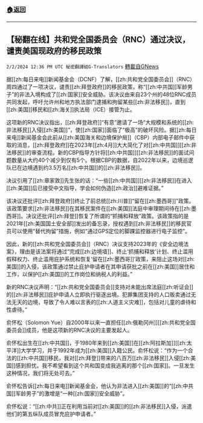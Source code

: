 ###  [:house:返回](README.md)
---


## 【秘翻在线】共和党全国委员会（RNC）通过决议，谴责美国现政府的移民政策
`2/2/2024 12:36 PM UTC 秘密翻譯組G-Translators` [轉載自GNews](https://gnews.org/articles/2276643)

据[[zh:每日来电]]新闻基金会（DCNF）了解，[[zh:共和党全国委员会]]（RNC）周四通过了一项决议，谴责[[zh:拜登政府]]的移民政策，称“[[zh:中共国]]军龄男子”的非法入境构成了[[zh:国家]]安全威胁。该决议由来自23个州的48位RNC成员共同发起，呼吁允许州和地方执法部门逮捕和拘留某些[[zh:非法移民]]，直到[[zh:美国]]移民和[[zh:海关]]执法局（ICE）接管为止。

这项新的RNC决议指出，[[zh:拜登政府]]“有意”邀请了一场“大规模和系统的[[zh:非法移民]]入侵[[zh:美国]]”，使[[zh:国家]]面临了“极高”的破坏风险。据[[zh:每日来电]]新闻基金会此前从[[zh:美国海关和边境保护局]]（CBP）内部电子邮件中获取的消息，[[zh:拜登政府]]在2023年[[zh:4月]]大大简化了对[[zh:中共国]][[zh:非法移民]]的审查流程。新的CBP指导方针将[[zh:中共国]][[zh:非法移民]]的面试问题数量从大约40个减少到仅有5个。根据CBP的数据，自2022年以来，边境巡逻队已在边境遇到约3.5万名[[zh:中共国]]的[[zh:非法移民]]。

决议引用了[[zh:章家敦]]先生张的话：“一些[[zh:中共国]][[zh:非法移民]]在进入[[zh:美国]]后已接受中文指导，学会如何伪造[[zh:政治]]避难证据。”

该决议还批评[[zh:拜登政府]]终止了前总统[[zh:川普]]“留在[[zh:墨西哥]]”政策。该政策要求[[zh:非法移民]]在其移民案件在[[zh:美国]]法庭中审理期间待在[[zh:墨西哥]]。决议还批评[[zh:拜登]]恢复了所谓的“抓捕和释放”政策。该政策指的是2021年[[zh:美国国土安全部]]发出的备忘录，授权遇到[[zh:非法移民]]的移民官员可以使用“替代拘留”措施，例如“通过GPS定位的脚踝监控器进行电子监控”。

因此，新的[[zh:共和党全国委员会]]（RNC）决议支持2023年的《安全边境法案》，理由是该法案将通过“完成[[zh:边境墙]]、终止‘抓捕和释放’计划、终止滥用假释权力、终止滥用庇护系统和恢复‘留在[[zh:墨西哥]]’政策，来阻止这场对[[zh:美国]]的入侵，该政策通过禁止庇护申请者在其申请获批之前在[[zh:美国]]居住和工作，以保护[[zh:美国]]的工作岗位和纳税人的利益。”

新的RNC决议声明：“[[zh:共和党全国委员会]]支持对未能出席法庭[[zh:听证会]]的[[zh:非法移民]]庇护申请人立即执行驱逐出境。犯罪集团支持的人口贩卖通过无法无天的边境，导致了令人难以言表的[[zh:人道主义灾难]]，包括对儿童的虐待和性虐待。”

俞怀松（Solomon Yue）自2000年以来一直担任[[zh:俄勒冈州]][[zh:共和党全国委员会]]成员，他是这项新的RNC决议的主要发起人。

俞怀松出生在[[zh:中共国]]，于1980年来到[[zh:美国]]在[[zh:阿拉斯加]][[zh:太平洋]]大学学习，并于1992年成为[[zh:美国]]入籍公民。俞怀松说：“作为一个合法的[[zh:中共国]]移民，我对[[zh:拜登]]带来的八百万[[zh:非法移民]]入侵[[zh:美国]]感到担忧。我不希望看到这个共和国变成我逃离的那个[[zh:国家]]。一旦发生这种情况，我们将无处可去。”

俞怀松告诉[[zh:每日来电]]新闻基金会，他认为非法进入[[zh:美国]]的“[[zh:中共国]]军龄男子”的激增是“一种[[zh:国家]]安全威胁”。

俞怀松说：“[[zh:中共]]正在利用当前对[[zh:美国]]的[[zh:非法移民]]入侵，派遣他们的第五纵队成员冒充庇护申请者。”
